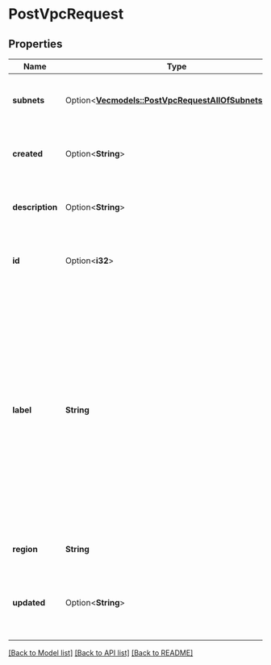 # PostVpcRequest

## Properties

Name | Type | Description | Notes
------------ | ------------- | ------------- | -------------
**subnets** | Option<[**Vec<models::PostVpcRequestAllOfSubnetsInner>**](post_vpc_request_allOf_subnets_inner.md)> | A list of subnets associated with the VPC. | [optional]
**created** | Option<**String**> | __Filterable__, __Read-only__ The date-time of VPC creation. | [optional][readonly]
**description** | Option<**String**> | A written description to help distinguish the VPC. | [optional][default to ]
**id** | Option<**i32**> | __Filterable__, __Read-only__ The unique ID of the VPC. | [optional][readonly]
**label** | **String** | __Filterable__ The VPC's label, for display purposes only.  - Needs to be unique among the Account's VPCs. - Can only contain ASCII letters, numbers, and hyphens (`-`). You can't use two consecutive hyphens (`--`). | 
**region** | **String** | __Filterable__ The Region for the VPC. | 
**updated** | Option<**String**> | __Filterable__, __Read-only__ The date-time of the most recent VPC update. | [optional][readonly]

[[Back to Model list]](../README.md#documentation-for-models) [[Back to API list]](../README.md#documentation-for-api-endpoints) [[Back to README]](../README.md)


